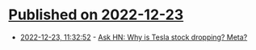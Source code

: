 # [Published on 2022-12-23](index.md)

* [2022-12-23, 11:32:52](https://news.ycombinator.com/item?id=34104680) - [Ask HN: Why is Tesla stock dropping? Meta?](https://news.ycombinator.com/item?id=34104680)
